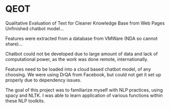# QEOT
Qualitative Evaluation of Text for Cleaner Knowledge Base from Web Pages
 Unfinished chatbot model...
 
 Features were extracted from a database from VMWare (NDA so cannot share)...
 
 Chatbot could not be developed due to large amount of data and lack of computational power, as the work was done remote, internationally. 
 
 Features need to be loaded into a cloud based chatbot model, of any choosing. We were using DrQA from Facebook, but could not get it set up properly due to dependency issues.
 
 The goal of this project was to familiarize myself with NLP practices, using spacy and NLTK. I was able to learn application of various functions within these NLP toolkits. 
